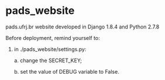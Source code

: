 # pads_website
pads.ufrj.br website developed in Django 1.8.4 and Python 2.7.8

Before deployment, remind yourself to:

1. in ./pads_website/settings.py:

   a. change the SECRET_KEY;

   b. set the value of DEBUG variable to False.
